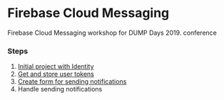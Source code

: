 # Firebase Cloud Messaging
Firebase Cloud Messaging workshop for DUMP Days 2019. conference

### Steps 
1. [Initial project with Identity](https://github.com/bpenovic/Firebase-Cloud-Messaging/tree/1.-Init-project-with-identity)
2. [Get and store user tokens](https://github.com/bpenovic/Firebase-Cloud-Messaging/tree/2.-Get-and-store-user-tokens) 
3. [Create form for sending notifications](https://github.com/bpenovic/Firebase-Cloud-Messaging/tree/3.-Create-form-for-sending-notifications)
4. Handle sending notifications
